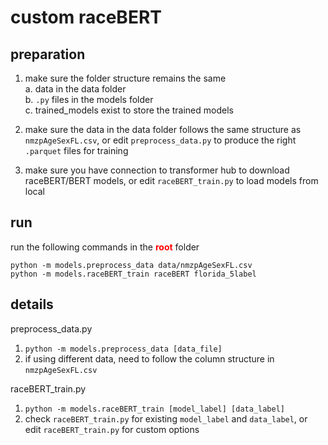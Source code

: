 # custom raceBERT

## preparation

1. make sure the folder structure remains the same  
    a. data in the data folder  
    b. `.py` files in the models folder  
    c. trained_models exist to store the trained models

2. make sure the data in the data folder follows the same structure as `nmzpAgeSexFL.csv`, or edit `preprocess_data.py` to produce the right `.parquet` files for training

3. make sure you have connection to transformer hub to download raceBERT/BERT models, or edit `raceBERT_train.py` to load models from local

## run
run the following commands in the <span style="color:red">**root**</span> folder
```
python -m models.preprocess_data data/nmzpAgeSexFL.csv
python -m models.raceBERT_train raceBERT florida_5label
```

## details

preprocess_data.py
1. `python -m models.preprocess_data [data_file]`
2. if using different data, need to follow the column structure in `nmzpAgeSexFL.csv`

raceBERT_train.py
1. `python -m models.raceBERT_train [model_label] [data_label]`
2. check `raceBERT_train.py` for existing `model_label` and `data_label`, or edit `raceBERT_train.py` for custom options
